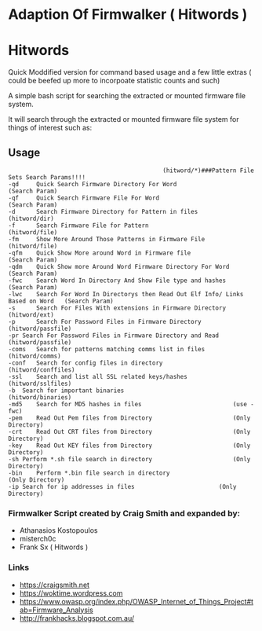 # Adaption Of Firmwalker ( Hitwords )
# Hitwords

Quick Moddified version for command based usage and a few little extras
( could be beefed up more to incorpoate statistic counts and such) 

A simple bash  script for searching the extracted or mounted firmware file system.

It will search through the extracted or mounted firmware file system for things of interest such as:

## Usage


								      			(hitword/*)###Pattern File Sets Search Params!!!!
	-qd     Quick Search Firmware Directory For Word 					(Search Param)
	-qf     Quick Search Firmware File For Word 	 					(Search Param)
	-d      Search Firmware Directory for Pattern in files 					(hitword/dir)
	-f      Search Firmware File for Pattern 					 	(hitword/file)
	-fm     Show More Around Those Patterns in Firmware File 			 	(hitword/file)
	-qfm	Quick Show More around Word in Firmware file				 	(Search Param)
	-qdm	Quick Show more Around Word Firmware Directory For Word				(Search Param)
	-fwc	Search Word In Directory And Show File type and hashes				(Search Param)
	-lwc	Search For Word In Directorys then Read Out Elf Info/ Links Based on Word	(Search Param)
	-s      Search For Files With extensions in Firmware Directory				(hitword/ext)
	-p     	Search For Password Files in Firmware Directory					(hitword/passfile)
	-pr	Search For Password Files in Firmware Directory and Read			(hitword/passfile)
	-coms	Search for patterns matching comms list in files				(hitword/comms)
	-conf  	Search for config files in directory 						(hitword/conffiles)
	-ssl	Search and list all SSL related keys/hashes					(hitword/sslfiles)
	-b	Search for important binaries							(hitword/binaries)
	-md5    Search for MD5 hashes in files							(use -fwc)
	-pem	Read Out Pem files from Directory						(Only Directory)
	-crt	Read Out CRT files from Directory						(Only Directory)
	-key	Read Out KEY files from Directory						(Only Directory)
	-sh	Perform *.sh file search in directory						(Only Directory)
	-bin	Perform *.bin file search in directory						(Only Directory)
	-ip	Search for ip addresses in files						(Only Directory)



### Firmwalker Script created by Craig Smith and expanded by:
* Athanasios Kostopoulos
* misterch0c
* Frank Sx ( Hitwords )
### Links
* https://craigsmith.net
* https://woktime.wordpress.com
* https://www.owasp.org/index.php/OWASP_Internet_of_Things_Project#tab=Firmware_Analysis
* http://frankhacks.blogspot.com.au/

